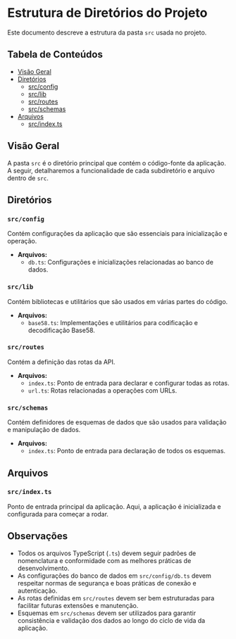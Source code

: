 # Estrutura de Diretórios do Projeto

Este documento descreve a estrutura da pasta `src` usada no projeto.

## Tabela de Conteúdos
- [Visão Geral](#visão-geral)
- [Diretórios](#diretórios)
  - [src/config](#srcconfig)
  - [src/lib](#srclib)
  - [src/routes](#src/routes)
  - [src/schemas](#src/schemas)
- [Arquivos](#arquivos)
  - [src/index.ts](#srcindexts)

## Visão Geral

A pasta `src` é o diretório principal que contém o código-fonte da aplicação. A seguir, detalharemos a funcionalidade de cada subdiretório e arquivo dentro de `src`.

## Diretórios

### `src/config`
Contém configurações da aplicação que são essenciais para inicialização e operação.

- **Arquivos:**
  - `db.ts`: Configurações e inicializações relacionadas ao banco de dados.

### `src/lib`
Contém bibliotecas e utilitários que são usados em várias partes do código.

- **Arquivos:**
  - `base58.ts`: Implementações e utilitários para codificação e decodificação Base58.

### `src/routes`
Contém a definição das rotas da API.

- **Arquivos:**
  - `index.ts`: Ponto de entrada para declarar e configurar todas as rotas.
  - `url.ts`: Rotas relacionadas a operações com URLs.

### `src/schemas`
Contém definidores de esquemas de dados que são usados para validação e manipulação de dados.

- **Arquivos:**
  - `index.ts`: Ponto de entrada para declaração de todos os esquemas.

## Arquivos

### `src/index.ts`
Ponto de entrada principal da aplicação. Aqui, a aplicação é inicializada e configurada para começar a rodar.

## Observações

- Todos os arquivos TypeScript (`.ts`) devem seguir padrões de nomenclatura e conformidade com as melhores práticas de desenvolvimento.
- As configurações do banco de dados em `src/config/db.ts` devem respeitar normas de segurança e boas práticas de conexão e autenticação.
- As rotas definidas em `src/routes` devem ser bem estruturadas para facilitar futuras extensões e manutenção.
- Esquemas em `src/schemas` devem ser utilizados para garantir consistência e validação dos dados ao longo do ciclo de vida da aplicação.